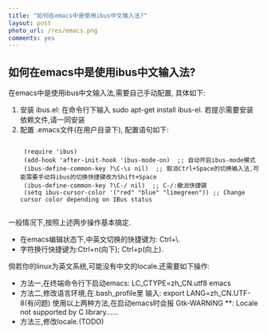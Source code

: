```yaml
---
title: "如何在emacs中是使用ibus中文输入法?"
layout: post
photo_url: /res/emacs.png
comments: yes
---
```

## 如何在emacs中是使用ibus中文输入法?

在emacs中是使用ibus中文输入法,需要自己手动配置, 具体如下:

1. 安装 ibus.el: 在命令行下输入 sudo apt-get install ibus-el. 若提示需要安装依赖文件,请一同安装
2. 配置 .emacs文件(在用户目录下), 配置语句如下:
    <pre><code>
    (require 'ibus)
    (add-hook 'after-init-hook 'ibus-mode-on)  ;; 自动开启ibus-mode模式
    (ibus-define-common-key ?\C-\s nil)  ;; 取消Ctrl+Space的切换输入法,可能需要手动将ibus的切换快捷键改为Shift+Space
    (ibus-define-common-key ?\C-/ nil)  ;; C-/:撤消快捷键
    (setq ibus-cursor-color '("red" "blue" "limegreen")) ;; Change cursor color depending on IBus status
    </code></pre>

一般情况下,按照上述两步操作基本搞定.

* 在emacs编辑状态下,中英文切换的快捷键为: Ctrl+\\.
* 字符换行快捷键为:Ctrl+n(向下); Ctrl+p(向上).

倘若你的linux为英文系统,可能没有中文的locale.还需要如下操作:

* 方法一,在终端命令行下启动emacs: LC_CTYPE=zh_CN.utf8 emacs
* 方法二,修改语言环境,在.bash_profile里 输入: export LANG=zh_CN.UTF-8(有问题)
使用以上两种方法,在启动emacs时会报 Gtk-WARNING **: Locale not supported by C library......
* 方法三,修改locale.(TODO)
